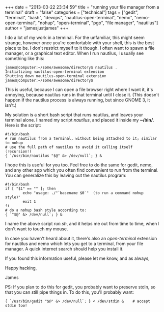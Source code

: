 +++
date = "2013-03-22 23:34:59"
title = "running your file manager from a terminal"
draft = "false"
categories = ["technical"]
tags = ["gedit", "terminal", "bash", "devops", "nautilus-open-terminal", "nemo", "nemo-open-terminal", "nohup", "open-terminal", "pgo", "file manager", "nautilus"]
author = "jamesjustjames"
+++

I do a lot of my work in a terminal. For the unfamiliar, this might seem strange, however once you're comfortable with your shell, this is the best place to be. I don't restrict myself to it though. I often want to spawn a file manager, or a graphical text editor. When I run nautilus, I usually see something like this:
```
james@computer:~/some/awesome/directory$ nautilus .
Initializing nautilus-open-terminal extension
Shutting down nautilus-open-terminal extension
james@computer:~/some/awesome/directory$
```
This is useful, because I can open a file browser right where I want it, it's annoying, because nautilus runs in that terminal until I close it. (This doesn't happen if the nautilus process is always running, but since GNOME 3, it isn't.)

My solution is a short bash script that runs nautilus, and leaves your terminal alone. I named my script <em>nautilus</em>, and placed it inside my <strong>~/bin/</strong>. Here is the script:
```
#!/bin/bash
# run nautilus from a terminal, without being attached to it; similar to nohup
# use the full path of nautilus to avoid it calling itself (recursion!)
{ `/usr/bin/nautilus "$@" &> /dev/null`; } &
```
I hope this is useful for you too. Feel free to do the same for gedit, nemo, and any other app which you often find convenient to run from the terminal. You can generalize this by leaving out the nautilus program:
```
#!/bin/bash
if [ "$1" == "" ]; then
        echo "usage: ./"`basename $0`"  (to run a command nohup style)"
        exit 1
fi
# do a nohup bash style according to:
{ `"$@" &> /dev/null`; } &
```
I name the above script <em>run.sh</em>, and it helps me out from time to time, when I don't want to touch my mouse.

In case you haven't heard about it, there's also an <em>open-terminal</em> extension for nautilus and nemo which lets you get to a terminal, from your file manager. A quick internet search should help you install it.

If you found this information useful, please let me know, and as always,

Happy hacking,

James

PS: If you plan to do this for gedit, you probably want to preserve stdin, so that you can still pipe things in. To do this, you'll probably want:
```
{ `/usr/bin/gedit "$@" &> /dev/null`; } < /dev/stdin &    # accept stdin too!
```

